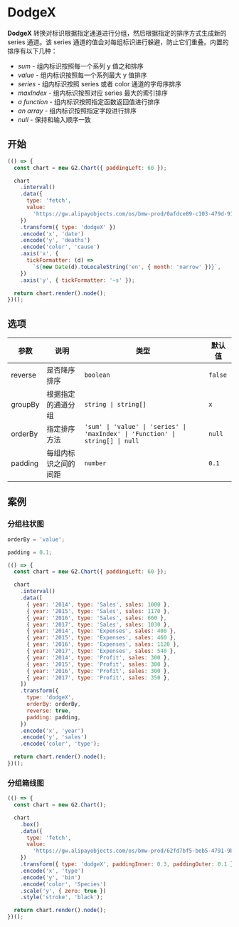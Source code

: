 # DodgeX

<!-- The dodge group marks into series by color or series channel, and then produce new series channel for each series by specified order, say to form horizontal "columns" by specified channels. The built-in order is as followed:

- _sum_ - order columns by ascending total value of corresponding series
- _value_ - order columns by ascending values of y channel
- _series_ - order columns by nature alphabetical order of series or color channel
- _maxIndex_ - order columns by the index of their max value of corresponding series
- _a function_ - order columns by the specified function of data
- _an array_ - order columns by the specified array of fields
- _null_ - respect input order

The _reverse_ option reverse any of the above orders. -->

**DodgeX** 转换对标识根据指定通道进行分组，然后根据指定的排序方式生成新的 series 通道。该 series 通道的值会对每组标识进行躲避，防止它们重叠。内置的排序有以下几种：

- _sum_ - 组内标识按照每一个系列 y 值之和排序
- _value_ - 组内标识按照每一个系列最大 y 值排序
- _series_ - 组内标识按照 series 或者 color 通道的字母序排序
- _maxIndex_ - 组内标识按照对应 series 最大的索引排序
- _a function_ - 组内标识按照指定函数返回值进行排序
- _an array_ - 组内标识按照指定字段进行排序
- _null_ - 保持和输入顺序一致

## 开始

```js
(() => {
  const chart = new G2.Chart({ paddingLeft: 60 });

  chart
    .interval()
    .data({
      type: 'fetch',
      value:
        'https://gw.alipayobjects.com/os/bmw-prod/0afdce89-c103-479d-91f4-6cf604bcf200.json',
    })
    .transform({ type: 'dodgeX' })
    .encode('x', 'date')
    .encode('y', 'deaths')
    .encode('color', 'cause')
    .axis('x', {
      tickFormatter: (d) =>
        `${new Date(d).toLocaleString('en', { month: 'narrow' })}`,
    })
    .axis('y', { tickFormatter: '~s' });

  return chart.render().node();
})();
```

## 选项

| 参数    | 说明                 | 类型                                                                           | 默认值  |
| ------- | -------------------- | ------------------------------------------------------------------------------ | ------- |
| reverse | 是否降序排序         | `boolean`                                                                      | `false` |
| groupBy | 根据指定的通道分组   | `string \| string[]`                                                           | `x`     |
| orderBy | 指定排序方法         | `'sum' \| 'value' \| 'series' \| 'maxIndex' \| 'Function' \| string[] \| null` | `null`  |
| padding | 每组内标识之间的间距 | `number`                                                                       | `0.1`   |

## 案例

### 分组柱状图

```js | radio "options: { labels: ['value', 'series', 'sum'], values: ['value', 'series', 'sum'] }; pin: false"
orderBy = 'value';
```

```js | range "pin: false; min: 0.1; max: 0.9; step: 0.1"
padding = 0.1;
```

```js
(() => {
  const chart = new G2.Chart({ paddingLeft: 60 });

  chart
    .interval()
    .data([
      { year: '2014', type: 'Sales', sales: 1000 },
      { year: '2015', type: 'Sales', sales: 1170 },
      { year: '2016', type: 'Sales', sales: 660 },
      { year: '2017', type: 'Sales', sales: 1030 },
      { year: '2014', type: 'Expenses', sales: 400 },
      { year: '2015', type: 'Expenses', sales: 460 },
      { year: '2016', type: 'Expenses', sales: 1120 },
      { year: '2017', type: 'Expenses', sales: 540 },
      { year: '2014', type: 'Profit', sales: 300 },
      { year: '2015', type: 'Profit', sales: 300 },
      { year: '2016', type: 'Profit', sales: 300 },
      { year: '2017', type: 'Profit', sales: 350 },
    ])
    .transform({
      type: 'dodgeX',
      orderBy: orderBy,
      reverse: true,
      padding: padding,
    })
    .encode('x', 'year')
    .encode('y', 'sales')
    .encode('color', 'type');

  return chart.render().node();
})();
```

### 分组箱线图

```js
(() => {
  const chart = new G2.Chart();

  chart
    .box()
    .data({
      type: 'fetch',
      value:
        'https://gw.alipayobjects.com/os/bmw-prod/62fd7bf5-beb5-4791-9b62-6c66fa0204da.json',
    })
    .transform({ type: 'dodgeX', paddingInner: 0.3, paddingOuter: 0.1 })
    .encode('x', 'type')
    .encode('y', 'bin')
    .encode('color', 'Species')
    .scale('y', { zero: true })
    .style('stroke', 'black');

  return chart.render().node();
})();
```
